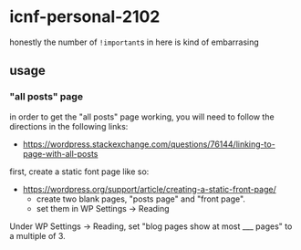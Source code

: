 # icnf-personal-2102
honestly the number of `!important`s in here is kind of embarrasing

## usage

### "all posts" page
in order to get the "all posts" page working, you will need to follow the directions in the following links:
- https://wordpress.stackexchange.com/questions/76144/linking-to-page-with-all-posts







first, create a static font page like so:
- https://wordpress.org/support/article/creating-a-static-front-page/
	- create two blank pages, "posts page" and "front page".
	- set them in WP Settings -> Reading



Under WP Settings -> Reading, set "blog pages show at most ___ pages" to a multiple of 3.